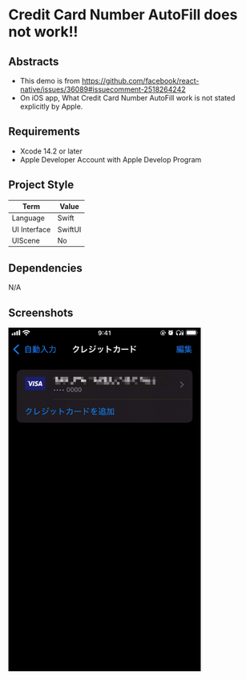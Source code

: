# Credit Card Number AutoFill does not work!!

## Abstracts

* This demo is from https://github.com/facebook/react-native/issues/36089#issuecomment-2518264242
* On iOS app, What Credit Card Number AutoFill work is not stated explicitly by Apple.

## Requirements

* Xcode 14.2 or later
* Apple Developer Account with Apple Develop Program

## Project Style

|Term|Value|
|---|---|
|Language|Swift|
|UI Interface|SwiftUI|
|UIScene|No|

## Dependencies

N/A

## Screenshots

<img src="./images/app.gif" width="384" />